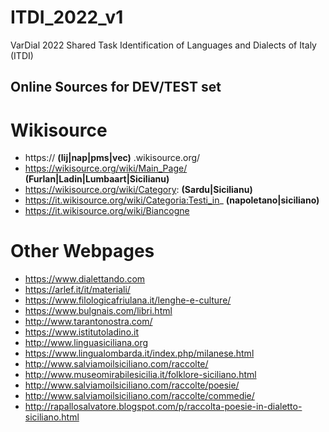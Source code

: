 # ITDI_2022_v1
VarDial 2022 Shared Task Identification of Languages and Dialects of Italy (ITDI)




## Online Sources for DEV/TEST set


# Wikisource
- https:// **(lij|nap|pms|vec)** .wikisource.org/
- https://wikisource.org/wiki/Main_Page/ **(Furlan|Ladin|Lumbaart|Sicilianu)**
- https://wikisource.org/wiki/Category: **(Sardu|Sicilianu)**
- https://it.wikisource.org/wiki/Categoria:Testi_in_ **(napoletano|siciliano)**
- https://it.wikisource.org/wiki/Biancogne

# Other Webpages
 - https://www.dialettando.com
- https://arlef.it/it/materiali/
- https://www.filologicafriulana.it/lenghe-e-culture/
- https://www.bulgnais.com/libri.html
- http://www.tarantonostra.com/
- https://www.istitutoladino.it
- http://www.linguasiciliana.org
- https://www.lingualombarda.it/index.php/milanese.html
- http://www.salviamoilsiciliano.com/raccolte/
- http://www.museomirabilesicilia.it/folklore-siciliano.html 
- http://www.salviamoilsiciliano.com/raccolte/poesie/ 
- http://www.salviamoilsiciliano.com/raccolte/commedie/ 
- http://rapallosalvatore.blogspot.com/p/raccolta-poesie-in-dialetto-siciliano.html 


 <!--


## Reference

@inproceedings{2022-findings-vardial,
 title = "Findings of the {V}ar{D}ial Evaluation Campaign 2022",
 author = "Aepli, No{\"e}mi  and
   Anastasopoulos, Antonios  and
   Chifu, Adrian  and
   Domingues, William  and
   Faisal, Fahim  and
   G{\u{a}}man, Mihaela  and
   Ionescu, Radu Tudor  and
   Scherrer, Yves",
 booktitle = "Proceedings of the Ninth Workshop on NLP for Similar Languages, Varieties and Dialects",
 month = oct,
 year = "2022",
 address = "Gyeongju, Republic of Korea",
 publisher = "International Committee on Computational Linguistics (ICCL)"
}
-->

